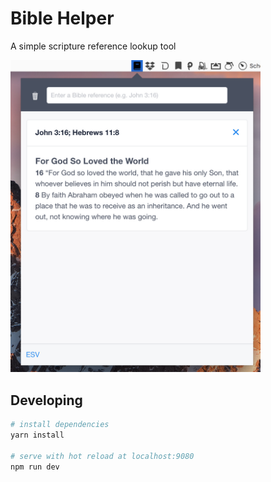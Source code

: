 # Bible Helper

A simple scripture reference lookup tool

<img src="screenshot.png" width="400"/>

## Developing

``` bash
# install dependencies
yarn install

# serve with hot reload at localhost:9080
npm run dev
